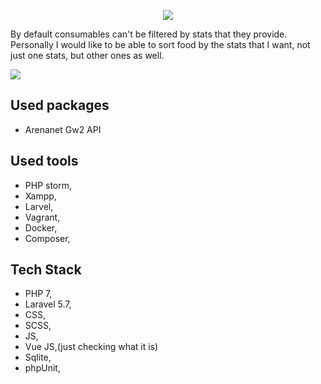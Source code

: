 <p align="center"><img src="https://guildwars2.staticwars.com/wp-content/themes/guildwars2.com-live/img/gw2-logo.a9bed23d.jpg"></p>

<p>By default consumables can't be filtered by stats that they provide. Personally I would like to be able to sort food by the stats that I want, not just one stats, but other ones as well.</p>

<img src="https://forum-en.gw2archive.eu/en/uploads/forum_attachment/file/165149/omnomberrybars.png" />

<h2>Used packages</h2>
<ul>
<li>Arenanet Gw2 API</li>
</ul>

<h2>Used tools</h2>
<ul>
<li>PHP storm,</li>
<li>Xampp,</li>
<li>Larvel,</li>
<li>Vagrant,</li>
<li>Docker,</li>
<li>Composer,</li>
</ul>

<h2>Tech Stack</h2>
<ul>
<li>PHP 7,</li>
<li>Laravel 5.7,</li>
<li>CSS,</li>
<li>SCSS,</li>
<li>JS,</li>
<li>Vue JS,(just checking what it is)</li>
<li>Sqlite,</li>
<li>phpUnit,</li>
</ul>